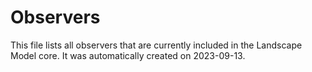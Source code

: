 # Observers
This file lists all observers that are currently included in the Landscape Model core.
It was automatically created on 2023-09-13.
